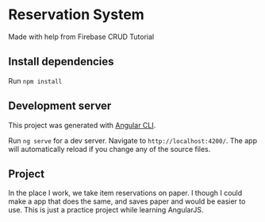 # Reservation System

Made with help from Firebase CRUD Tutorial

## Install dependencies

Run `npm install` 

## Development server

This project was generated with [Angular CLI](https://github.com/angular/angular-cli).

Run `ng serve` for a dev server.
Navigate to `http://localhost:4200/`.
The app will automatically reload if you change any of the source files.

## Project

In the place I work, we take item reservations on paper. I though I could make a app that does the same, and saves paper and would be
easier to use. This is just a practice project while learning AngularJS. 